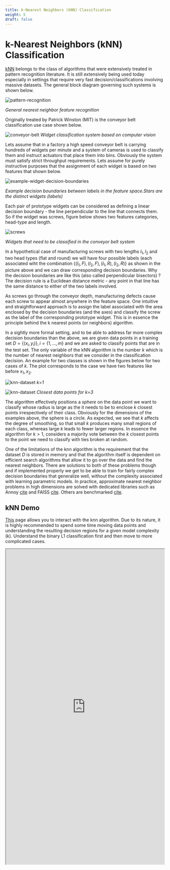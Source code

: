 ```yaml
---
title: k-Nearest Neighbors (kNN) Classification
weight: 5
draft: false
---
```


# k-Nearest Neighbors (kNN) Classification

[kNN](https://www.semanticscholar.org/paper/Nearest-neighbor-pattern-classification-Cover-Hart/0efb841403aa6252b39ae6975c1cc5410554ef7b) belongs to the class of algorithms that were extensively treated in pattern recognition literature. It is still extensively being used today especially in settings that require very fast decision/classifications involving massive datasets. The general block diagram governing such systems is shown below.

![pattern-recognition](images/pattern-recognition.png#center)

*General nearest neighbor feature recognition*

Originally treated by Patrick Winston (MIT) is the conveyor belt classification use case shown below.

![conveyor-belt](images/conveyor-belt.png#center)
*Widget classification system based on computer vision*

Lets assume that in a factory a high speed conveyor belt is carrying hundreds of widgets per minute and a system of cameras is used to classify them and instruct actuators that place them into bins. Obviously the system must satisfy strict throughput requirements. Lets assume for purely instructive purposes that the assignment of each widget is based on two features that shown below. 

![example-widget-decision-boundaries](images/widget-example-decision-boundaries.png#center)

*Example decision boundaries between labels in the feature space.Stars are the distinct widgets (labels)*

Each pair of prototype widgets can be considered as defining a linear decision boundary - the line perpendicular to the line that connects them. So if the widget was screws, figure below shows two features categories, head-type and length.

![screws](images/screwlength.jpg#center)

*Widgets that need to be classified in the conveyor belt system*


In a hypothetical case of manufacturing screws with two lengths $l_1, l_2$ and two head types (flat and round) we will have four possible labels (each associated wiht the combination $\{(l_1, F), (l_2, F), (l_1,R), (l_2, R)\}$ as shown in the picture above and we can draw corresponding decision boundaries. Why the decision boundaries are like this (also called perpendicular bisectors) ? The decision rule is a Euclidean distance metric - any point in that line has the same distance to either of the two labels involved. 

As screws go through the conveyor depth, manufacturing defects cause each screw to appear almost anywhere in the feature space. One intuitive and straightforward approach is to assign the label associated with the area enclosed by the decision boundaries (and the axes) and classify the screw as the label of the corresponding prototype widget. This is in essence the principle behind the k nearest points (or neighbors) algorithm. 

In a sightly more formal setting, and to be able to address far more complex decision boundaries than the above, we are given data points in a training set $D = \{(x_i,y_i)\}, i=\{1, ..., m\}$ and we are asked to classify points that are in the test set. The only variable of the kNN algorithm is the number $k$ which is the number of nearest neighbors that we consider in the classification decision. An example for two classes is shown in the figures below for two cases of $k$. The plot corresponds to the case we have two features like before $x_1, x_2$.

![knn-dataset](images/Figure2.27b.png#center)
*k=1*

![knn-dataset](images/Figure2.27a.png#center)
*Closest data points for k=3*

The algorithm effectively positions a *sphere* on the data point we want to classify whose radius is large as the it needs to be to enclose $k$ closest points irrespectively of their class. Obviously for the dimensions of the examples above, the sphere is a circle. As expected, we see that $k$ affects the degree of smoothing, so that small $k$ produces many small regions of each class, whereas large $k$ leads to fewer larger regions. In essence the algorithm for $k>1$, considers a majority vote between the $k$ closest points to the point we need to classify with ties broken at random.  

One of the limitations of the knn algorithm is the requirement that the dataset $D$ is stored in memory and that the algorithm itself is dependent on efficient search algorithms that allow it to go over the data and find the nearest neighbors. There are solutions to both of these problems though and if implemented properly we get to be able to train for fairly complex decision boundaries that generalize well, without the complexity associated with learning parametric models. In practice, approximate nearest neighbor problems in high dimensions are solved with dedicated libraries such as Annoy [cite](https://github.com/spotify/annoy) and FAISS [cite](https://github.com/facebookresearch/faiss). Others  are benchmarked [cite](https://github.com/erikbern/ann-benchmarks). 

## kNN Demo
[This](http://vision.stanford.edu/teaching/cs231n-demos/knn/) page allows you to interact with the knn algorithm. Due to its nature, it is highly recommended to spend some time moving data points and understanding the resulting decision regions for a given model complexity (k). Understand the binary L1 classification first and then move to more complicated cases. 

<iframe src="http://vision.stanford.edu/teaching/cs231n-demos/knn/" width="100%" height="1000px;"></iframe>
